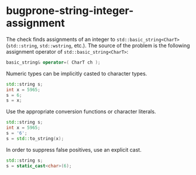 # bugprone-string-integer-assignment

The check finds assignments of an integer to `std::basic_string<CharT>`
(`std::string`, `std::wstring`, etc.). The source of the problem is the
following assignment operator of `std::basic_string<CharT>`:

``` c++
basic_string& operator=( CharT ch );
```

Numeric types can be implicitly casted to character types.

``` c++
std::string s;
int x = 5965;
s = 6;
s = x;
```

Use the appropriate conversion functions or character literals.

``` c++
std::string s;
int x = 5965;
s = '6';
s = std::to_string(x);
```

In order to suppress false positives, use an explicit cast.

``` c++
std::string s;
s = static_cast<char>(6);
```
